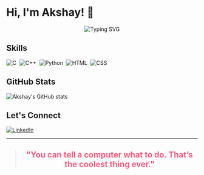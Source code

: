 # Hi, I'm Akshay! 👋

<p align="center">
  <img src="https://readme-typing-svg.herokuapp.com?font=Fira+Code&size=25&duration=3000&pause=1000&color=36BCF7&center=true&vCenter=true&width=600&lines=Code.+Create.+Collaborate.;Open+Source+Explorer;Tech+Enthusiast;Programming my thoughts" alt="Typing SVG" />
</p>



## Skills

![C](https://img.shields.io/badge/-C-05122A?style=flat&logo=c&logoColor=A8B9CC)&nbsp;
![C++](https://img.shields.io/badge/-C++-05122A?style=flat&logo=c%2B%2B&logoColor=00599C)&nbsp;
![Python](https://img.shields.io/badge/-Python-05122A?style=flat&logo=python)&nbsp;
![HTML](https://img.shields.io/badge/-HTML-05122A?style=flat&logo=html5)&nbsp;
![CSS](https://img.shields.io/badge/-CSS-05122A?style=flat&logo=css3&logoColor=1572B6)&nbsp;

## GitHub Stats

![Akshay's GitHub stats](https://github-readme-stats.vercel.app/api?username=akshaymina&show_icons=true&hide=prs&hide_title=true&include_all_commits=true&count_private=true&theme=radical)

## Let's Connect

[![LinkedIn](https://img.shields.io/badge/-LinkedIn-0077B5?style=flat&logo=linkedin&logoColor=white)](https://www.linkedin.com/in/akm47/)

---

<div align="center">
  <blockquote>
    <h2 style="color:#F75C7E;">"You can tell a computer what to do. That’s the coolest thing ever."</h2>
  </blockquote>
</div>
